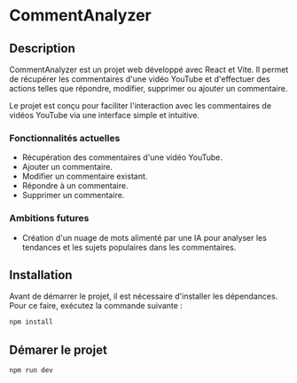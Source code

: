 # CommentAnalyzer

## Description
CommentAnalyzer est un projet web développé avec React et Vite. Il permet de récupérer les commentaires d'une vidéo YouTube et d'effectuer des actions telles que répondre, modifier, supprimer ou ajouter un commentaire.

Le projet est conçu pour faciliter l'interaction avec les commentaires de vidéos YouTube via une interface simple et intuitive.

### Fonctionnalités actuelles
- Récupération des commentaires d'une vidéo YouTube.
- Ajouter un commentaire.
- Modifier un commentaire existant.
- Répondre à un commentaire.
- Supprimer un commentaire.

### Ambitions futures
- Création d'un nuage de mots alimenté par une IA pour analyser les tendances et les sujets populaires dans les commentaires.

## Installation

Avant de démarrer le projet, il est nécessaire d'installer les dépendances. Pour ce faire, exécutez la commande suivante :

```bash
npm install
```
## Démarer le projet

```bash
npm run dev
```
